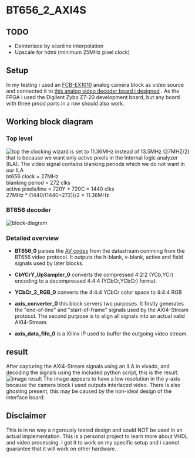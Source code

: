 # BT656_2_AXI4S

## TODO
- Deinterlace by scanline interpolation
- Upscale for hdmi (minimum 25MHz pixel clock)

## Setup
In my testing i used an [FCB-EX1010](https://www.image-sensing-solutions.eu/fcb_ex1010_p.html) analog camera block as video source and connected it to [this analog video decoder board i designed](https://github.com/dylanmsu/ADV7180_to_Pmod) . As the FPGA i used the Digilent Zybo Z7-20 development board, but any board with three pmod ports in a row should also work.

## Working block diagram
### Top level
![top](./img/Block-Diagram-Top.png)
the clocking wizard is set to 11.36MHz instead of 13.5MHz (27MHZ/2) that is because we want only active pixels in the Internal logic analyzer (ILA). The video signal contains blanking periods which we do not want in our ILA <br>
bt656 clock = 27MHz <br>
blanking period = 272 clks <br>
active pixels/line = 720Y + 720C = 1440 clks <br>
27MHz * (1440/(1440+272))/2 = 11.36MHz <br>


### BT656 decoder
![block-diagram](./img/Block-Diagram-BT656-V1.1.png)

### Detailed overview
- **BT656_0** parses the [AV codes](https://techdocs.altium.com/display/FPGA/ITU-R+BT.656+Protocol) from the datastream comming from the BT656 video protocol. It outputs the h-blank, v-blank, active and field signals used by later blocks.

- **CbYCrY_UpSampler_0** converts the compressed 4:2:2 (YCb,YCr) encoding to a decompressed 4:4:4 (YCbCr,YCbCr) format.

- **YCbCr_2_RGB_0** converts the 4:4:4 YCbCr color space to 4:4:4 RGB

- **axis_converter_0** this block servers two purposes. It firstly generates the "end-of-line" and "start-of-frame" signals used by the AXI4-Stream protocol. The second purpose is to align all signals into an actual valid AXI4-Stream. 

- **axis_data_fifo_0** is a Xilinx IP used to buffer the outgoing video stream.

## result
After capturing the AXI4-Stream signals using an ILA in vivado, and decoding the signals using the included python script, this is the result. 
![image result](./my.png)
The image appears to have a low resolution in the y-axis because the camera block i used outputs interlaced video. There is also ghosting present, this may be caused by the non-ideal design of the interface board.

## Disclaimer
This is in no way a rigorously tested design and sould NOT be used in an actual implementation. This is a personal project to learn more about VHDL and video processing. I got it to work on my specific setup and i cannot guarantee that it will work on other hardware.

